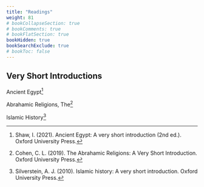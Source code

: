 ```yaml
---
title: "Readings"
weight: 81
# bookCollapseSection: true
# bookComments: true
# bookFlatSection: true
bookHidden: true
bookSearchExclude: true
# bookToc: false
---
```


## Very Short Introductions

Ancient Egypt[^shaw_ancient_2021]

Abrahamic Religions, The[^cohen_abrahamic_2019]

Islamic History[^silverstein_islamic_2010]





[^shaw_ancient_2021]: Shaw, I. (2021). Ancient Egypt: A very short introduction (2nd ed.). Oxford University Press.
[^cohen_abrahamic_2019]: Cohen, C. L. (2019). The Abrahamic Religions: A Very Short Introduction. Oxford University Press.
[^silverstein_islamic_2010]: Silverstein, A. J. (2010). Islamic history: A very short introduction. Oxford University Press.
